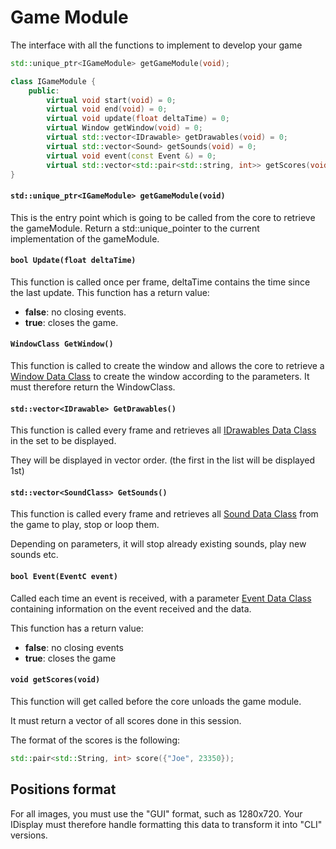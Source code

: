 # Game Module

The interface with all the functions to implement to develop your game

```Cpp
std::unique_ptr<IGameModule> getGameModule(void);

class IGameModule {
    public:
        virtual void start(void) = 0;
        virtual void end(void) = 0;
        virtual void update(float deltaTime) = 0;
        virtual Window getWindow(void) = 0;
        virtual std::vector<IDrawable> getDrawables(void) = 0;
        virtual std::vector<Sound> getSounds(void) = 0;
        virtual void event(const Event &) = 0;
        virtual std::vector<std::pair<std::string, int>> getScores(void) = 0;
}
```
#### `std::unique_ptr<IGameModule> getGameModule(void)`
This is the entry point which is going to be called from the core to retrieve the gameModule.
Return a std::unique_pointer to the current implementation of the gameModule.
#### `bool Update(float deltaTime)`
This function is called once per frame, deltaTime contains the time since the last update.
This function has a return value:
- **false**: no closing events.
- **true**: closes the game.
#### `WindowClass GetWindow()`
This function is called to create the window and allows the core to retrieve a [Window Data Class](<Data structures.md#Window>) to create the window according to the parameters.
It must therefore return the WindowClass.
#### `std::vector<IDrawable> GetDrawables()`
This function is called every frame and retrieves all [IDrawables Data Class](<Data structures.md#IDrawable>) in the set to be displayed.

They will be displayed in vector order. (the first in the list will be displayed 1st)
#### `std::vector<SoundClass> GetSounds()`
This function is called every frame and retrieves all [Sound Data Class](<Data structures.md#Sound>) from the game to play, stop or loop them.

Depending on parameters, it will stop already existing sounds, play new sounds etc.
#### `bool Event(EventC event)`
Called each time an event is received, with a parameter [Event Data Class](<Data structures.md#Event>) containing information on the event received and the data.

This function has a return value:
- **false**: no closing events
- **true**: closes the game

#### `void getScores(void)`
This function will get called before the core unloads the game module.

It must return a vector of all scores done in this session.

The format of the scores is the following:
```Cpp
std::pair<std::String, int> score({"Joe", 23350});
```

## Positions format
For all images, you must use the "GUI" format, such as 1280x720.
Your IDisplay must therefore handle formatting this data to transform it into "CLI" versions.